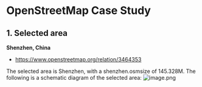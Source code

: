 
# OpenStreetMap Case Study 

## 1. Selected area


**Shenzhen, China**
- https://www.openstreetmap.org/relation/3464353

The selected area is Shenzhen, with a shenzhen.osmsize of 145.328M. The following is a schematic diagram of the selected area:
![image.png](https://upload-images.jianshu.io/upload_images/9246628-bc9e4e32031ea43f.png?imageMogr2/auto-orient/strip%7CimageView2/2/w/1240)




